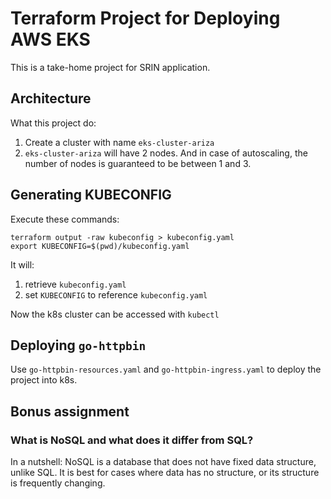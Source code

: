 # Terraform Project for Deploying AWS EKS
This is a take-home project for SRIN application.

## Architecture
What this project do:
1. Create a cluster with name `eks-cluster-ariza`
1. `eks-cluster-ariza` will have 2 nodes. And in case of autoscaling, the number of nodes is guaranteed to be between 1 and 3.


## Generating KUBECONFIG
Execute these commands:
```
terraform output -raw kubeconfig > kubeconfig.yaml
export KUBECONFIG=$(pwd)/kubeconfig.yaml
```
It will:
1. retrieve `kubeconfig.yaml`
1. set `KUBECONFIG` to reference `kubeconfig.yaml`

Now the k8s cluster can be accessed with `kubectl`

## Deploying `go-httpbin`
Use `go-httpbin-resources.yaml` and `go-httpbin-ingress.yaml` to deploy the project into k8s.

## Bonus assignment
### What is NoSQL and what does it differ from SQL?
In a nutshell: NoSQL is a database that does not have fixed data structure, unlike SQL. It is best for cases where data has no structure, or its structure is frequently changing.